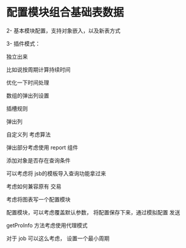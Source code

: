# 配置模块组合基础表数据




2- 基本模块配置，支持对象嵌入，以及新表方式



3- 插件模式：

独立出来


比如说按周期计算持续时间


 

 优化一下时间处理

 数组的弹出列设置

 插槽规则

 弹出列

自定义列 考虑算法

弹出部分考虑使用 report 组件

 添加对象是否存在查询条件


 可以考虑将 jsb的模板导入查询功能拿过来

 

 考虑如何兼容原有 交易


 考虑将图表写一个配置模块


 配置模块，可以考虑覆盖默认参数，
 将配置保存下来，通过模拟配置 发送


 getProInfo 方法考虑使用代理模式



 对于 job 可以这么考虑， 设置一个最小周期
